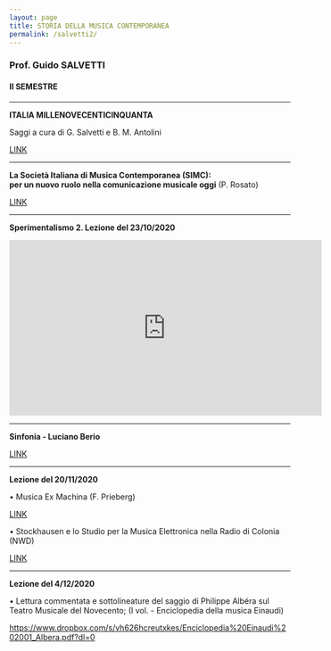 ```yaml
---
layout: page
title: STORIA DELLA MUSICA CONTEMPORANEA
permalink: /salvetti2/
---
```


### Prof. Guido SALVETTI
#### II SEMESTRE

---

**ITALIA MILLENOVECENTICINQUANTA**


Saggi a cura di G. Salvetti e B. M. Antolini  

<a href="https://www.dropbox.com/sh/y6br73u9th0kw7d/AACgVFtCzX3Ugs5EwLea4ISda/Italia%201950?dl=0&subfolder_nav_tracking=1" target="_blank">LINK</a>

---

**La Società Italiana di Musica Contemporanea (SIMC):   
per un nuovo ruolo nella comunicazione musicale oggi**  (P. Rosato)   

 <a href="https://www.dropbox.com/sh/y6br73u9th0kw7d/AACgVFtCzX3Ugs5EwLea4ISda/Italia%201950?dl=0&preview=simc+appunti.pdf&subfolder_nav_tracking=1" target="_blank">LINK</a>


 ---



**Sperimentalismo 2. Lezione del 23/10/2020**

<iframe width="560" height="315" src="https://www.youtube.com/embed/vDd83MYAamw" frameborder="0" allow="accelerometer; autoplay; clipboard-write; encrypted-media; gyroscope; picture-in-picture" allowfullscreen></iframe>

---

**Sinfonia - Luciano Berio**




<a href="https://www.dropbox.com/s/pmgkidytoic8dtf/BERIO%20Sinfonia.docx?dl=0" target="_blank">LINK</a>

---


**Lezione del 20/11/2020**



• Musica Ex Machina (F. Prieberg)  

<a href="https://www.dropbox.com/sh/di7idnixgd3uao4/AAAyNehv_lXtzXvSwT9gLFXsa?dl=0&preview=Prieberg+-+Musica+ex+machina+-+estratto.pdf" target="_blank">LINK</a>


• Stockhausen e lo Studio per la Musica Elettronica nella Radio di Colonia (NWD)   

<a href="https://www.dropbox.com/sh/di7idnixgd3uao4/AAAyNehv_lXtzXvSwT9gLFXsa?dl=0&preview=Stockhausen+e+lo+Studio+per+la+musica+elettronica+nella+Radio+di+Colonia.docx" target="_blank">LINK</a>


---

**Lezione del 4/12/2020**


•  Lettura commentata e sottolineature del saggio di Philippe Albéra sul Teatro Musicale del Novecento; (I vol. - Enciclopedia della musica Einaudi)


https://www.dropbox.com/s/vh626hcreutxkes/Enciclopedia%20Einaudi%202001_Albera.pdf?dl=0
